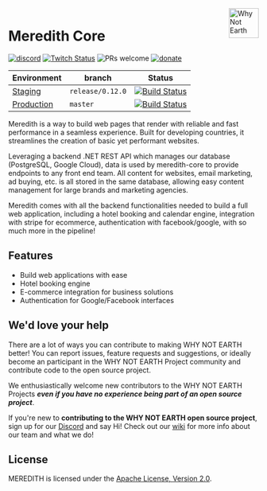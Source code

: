 <img src="https://user-images.githubusercontent.com/5694308/67922376-2e05ff80-fbdd-11e9-8e9e-58b52ca151b9.png" alt="Why Not Earth" width="60" align="right">

# Meredith Core 
[![discord](https://img.shields.io/discord/453020970354081812.svg)](https://discord.gg/EBpyFM3)
[![Twitch Status](https://img.shields.io/twitch/status/paulchrisluke)](https://www.twitch.tv/paulchrisluke/)
![PRs welcome](https://img.shields.io/badge/PRs-welcome-success)
[![donate](https://img.shields.io/badge/$-donate-ff69b4.svg?style=flat)](https://www.paypal.me/paulchrisluke)

Environment | branch | Status
--- | --- | ---
[Staging](https://stagingapi.whynot.earth/index.html) | `release/0.12.0` | [![Build Status](https://dev.azure.com/whynotearth/meredith-core/_apis/build/status/cd?branchName=release%2F0.11.0)](https://dev.azure.com/whynotearth/meredith-core/_build/latest?definitionId=6&branchName=release%2F0.12.0)
[Production](https://api.whynot.earth/index.html)     | `master`          | [![Build Status](https://dev.azure.com/whynotearth/meredith-core/_apis/build/status/cd?branchName=master)](https://dev.azure.com/whynotearth/meredith-core/_build/latest?definitionId=6&branchName=master)

Meredith is a way to build web pages that render with reliable and fast performance in a seamless experience. Built for developing countries, it streamlines the creation of basic yet performant websites.

Leveraging a backend .NET REST API which manages our database (PostgreSQL, Google Cloud), data is used by meredith-core to provide endpoints to any front end team. All content for websites, email marketing, ad buying, etc. is all stored in the same database, allowing easy content management for large brands and marketing agencies.

Meredith comes with all the backend functionalities needed to build a full web application, including a hotel booking and calendar engine, integration with stripe for ecommerce, authentication with facebook/google, with so much more in the pipeline!

## Features
* Build web applications with ease
* Hotel booking engine
* E-commerce integration for business solutions
* Authentication for Google/Facebook interfaces

## We'd love your help

There are a lot of ways you can contribute to making WHY NOT EARTH better! You can report issues, feature requests and suggestions, or ideally become an participant in the WHY NOT EARTH Project community and contribute code to the open source project.

We enthusiastically welcome new contributors to the WHY NOT EARTH Projects **_even if you have no experience being part of an open source project_**.  

If you're new to **contributing to the WHY NOT EARTH open source project**, sign up for our [Discord](https://discord.gg/EBpyFM3) and say Hi! Check out our [wiki](https://github.com/whynotearth/whynot.earth/wiki) for more info about our team and what we do!

## License

MEREDITH is licensed under the [Apache License, Version 2.0](LICENSE).
